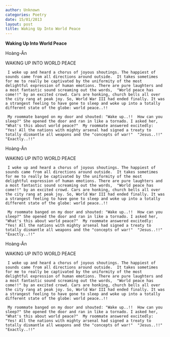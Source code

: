 ```yaml
---
author: Unknown
categories: Poetry
date: 15/01/2013
layout: post
title: Waking Up Into World Peace
---
```


**Waking Up Into World Peace**

Hoàng-Ân

WAKING UP INTO WORLD PEACE


     I woke up and heard a chorus of joyous shoutings. The happiest of sounds came from all directions around outside.  It takes sometimes for me to really be captivated by the uniformity of the most delightful expression of human emotions. There are pure laughters and a most fantastic sound screaming out the words,  "World peace has come!!" by an excited crowd. Cars are honking, church bells all over the city rang at peak joy. So, World War III had ended finally. It was a strangest feeling to have gone to sleep and woke up into a totally different state of the globe: world peace..!!

     My roommate banged o­n my door and shouted: "Wake up..!!  How can you sleep?" She opened the door and ran in like a tornado. I asked her, "What's this about world peace?"  My roommate answered excitedly:  "Yes! All the nations with mighty arsenal had signed a treaty to totally dismantle all weapons and the "concepts of war!"  "Jesus..!!"  "Exactly..!!"

Hoàng-Ân

WAKING UP INTO WORLD PEACE


     I woke up and heard a chorus of joyous shoutings. The happiest of sounds came from all directions around outside.  It takes sometimes for me to really be captivated by the uniformity of the most delightful expression of human emotions. There are pure laughters and a most fantastic sound screaming out the words,  "World peace has come!!" by an excited crowd. Cars are honking, church bells all over the city rang at peak joy. So, World War III had ended finally. It was a strangest feeling to have gone to sleep and woke up into a totally different state of the globe: world peace..!!

     My roommate banged o­n my door and shouted: "Wake up..!!  How can you sleep?" She opened the door and ran in like a tornado. I asked her, "What's this about world peace?"  My roommate answered excitedly:  "Yes! All the nations with mighty arsenal had signed a treaty to totally dismantle all weapons and the "concepts of war!"  "Jesus..!!"  "Exactly..!!"

Hoàng-Ân

WAKING UP INTO WORLD PEACE


     I woke up and heard a chorus of joyous shoutings. The happiest of sounds came from all directions around outside.  It takes sometimes for me to really be captivated by the uniformity of the most delightful expression of human emotions. There are pure laughters and a most fantastic sound screaming out the words,  "World peace has come!!" by an excited crowd. Cars are honking, church bells all over the city rang at peak joy. So, World War III had ended finally. It was a strangest feeling to have gone to sleep and woke up into a totally different state of the globe: world peace..!!

     My roommate banged o­n my door and shouted: "Wake up..!!  How can you sleep?" She opened the door and ran in like a tornado. I asked her, "What's this about world peace?"  My roommate answered excitedly:  "Yes! All the nations with mighty arsenal had signed a treaty to totally dismantle all weapons and the "concepts of war!"  "Jesus..!!"  "Exactly..!!"
